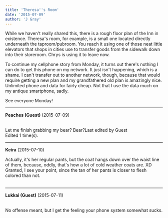 ```yaml
---
title: 'Theresa''s Room'
date: '2015-07-09'
author: 'J Gray'
---
```


<p>While we haven't really shared this, there is a rough floor plan of the Inn in existence. Theresa's room, for example, is a small one located directly underneath the taproom/pubroom. You reach it using one of those neat little elevators that shops in cities use to transfer goods from the sidewalk down into their storeroom. Chrys is using it to leave now.</p><p>To continue my cellphone story from Monday, it turns out there's nothing I can do to get this phone on my network. It just isn't happening, which is a shame. I can't transfer out to another network, though, because that would require getting a new plan and my grandfathered old plan is amazingly nice. Unlimited phone and data for fairly cheap. Not that I use the data much on my antique smartphone, sadly.</p><p>See everyone Monday!</p>

---
**Peaches (Guest)** (2015-07-09)

<br> Let me finish grabbing my bear? Bear?Last edited by Guest<br>Edited 1 time(s).

---
**Keira** (2015-07-10)

Actually, it's her regular pants, but the coat hangs down over the waist line of them, because, oddly, that's how a lot of cold weather coats are. XD Granted, I see your point, since the tan of her pants is closer to flesh colored than not.<br><br>

---
**Lukkai (Guest)** (2015-07-11)

<br> No offense meant, but I get the feeling your phone system somewhat sucks.<br>

